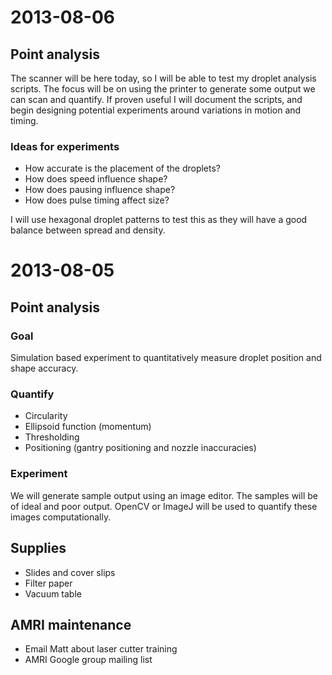 # 2013-08-06

## Point analysis
The scanner will be here today, so I will be able to test my droplet analysis scripts.
The focus will be on using the printer to generate some output we can scan and quantify. If proven useful I will document the scripts, and begin designing potential experiments around variations in motion and timing.
### Ideas for experiments
* How accurate is the placement of the droplets?
* How does speed influence shape?
* How does pausing influence shape?
* How does pulse timing affect size?

I will use hexagonal droplet patterns to test this as they will have a good balance between spread and density.


# 2013-08-05

## Point analysis
### Goal
Simulation based experiment to quantitatively measure droplet position and shape accuracy.
### Quantify
* Circularity
* Ellipsoid function (momentum)
* Thresholding
* Positioning (gantry positioning and nozzle inaccuracies)
### Experiment
We will generate sample output using an image editor. The samples will be of ideal and poor output. OpenCV or ImageJ will be used to quantify these images computationally.

## Supplies
* Slides and cover slips
* Filter paper
* Vacuum table

## AMRI maintenance
* Email Matt about laser cutter training
* AMRI Google group mailing list
